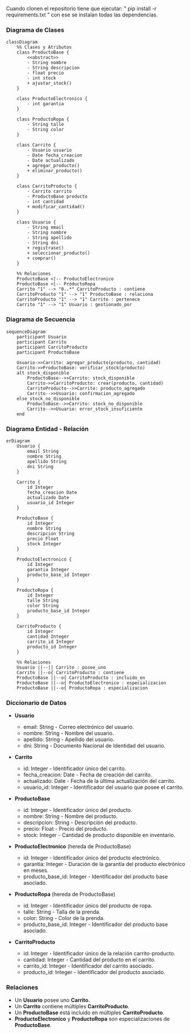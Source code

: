 Cuando clonen el repositorio tiene que ejecutar: " pip install -r requirements.txt " con ese se instalan todas las dependencias.

### Diagrama de Clases

```mermaid
classDiagram
    %% Clases y Atributos
    class ProductoBase {
        <<abstract>>
        - String nombre
        - String descripcion
        - float precio
        - int stock
        + ajustar_stock()
    }
    
    class ProductoElectronico {
        - int garantia
    }
    
    class ProductoRopa {
        - String talle
        - String color
    }

    class Carrito {
        - Usuario usuario
        - Date fecha_creacion
        - Date actualizado
        + agregar_producto()
        + eliminar_producto()
    }

    class CarritoProducto {
        - Carrito carrito
        - ProductoBase producto
        - int cantidad
        + modificar_cantidad()
    }

    class Usuario {
        - String email
        - String nombre
        - String apellido
        - String dni
        + registrase()
        + seleccionar_producto()
        + comprar()
    }

    %% Relaciones
    ProductoBase <|-- ProductoElectronico
    ProductoBase <|-- ProductoRopa
    Carrito "1" --> "0..*" CarritoProducto : contiene
    CarritoProducto "1" --> "1" ProductoBase : relaciona
    CarritoProducto "1" --> "1" Carrito : pertenece
    Carrito "1" --> "1" Usuario : gestionado_por

```

### Diagrama de Secuencia

```mermaid
sequenceDiagram
    participant Usuario
    participant Carrito
    participant CarritoProducto
    participant ProductoBase

    Usuario->>Carrito: agregar_producto(producto, cantidad)
    Carrito->>ProductoBase: verificar_stock(producto)
    alt stock_disponible
        ProductoBase-->>Carrito: stock_disponible
        Carrito->>CarritoProducto: crear(producto, cantidad)
        CarritoProducto-->>Carrito: producto_agregado
        Carrito-->>Usuario: confirmacion_agregado
    else stock_no_disponible
        ProductoBase-->>Carrito: stock_no_disponible
        Carrito-->>Usuario: error_stock_insuficiente
    end

```

### Diagrama Entidad - Relación


```mermaid
erDiagram
    Usuario {
        email String
        nombre String
        apellido String
        dni String
    }

    Carrito {
        id Integer
        fecha_creacion Date
        actualizado Date
        usuario_id Integer
    }

    ProductoBase {
        id Integer
        nombre String
        descripcion String
        precio Float
        stock Integer
    }

    ProductoElectronico {
        id Integer
        garantia Integer
        producto_base_id Integer
    }

    ProductoRopa {
        id Integer
        talle String
        color String
        producto_base_id Integer
    }

    CarritoProducto {
        id Integer
        cantidad Integer
        carrito_id Integer
        producto_id Integer
    }

    %% Relaciones
    Usuario ||--|| Carrito : posee_uno
    Carrito ||--o{ CarritoProducto : contiene
    ProductoBase ||--o{ CarritoProducto : incluido_en
    ProductoBase ||--o{ ProductoElectronico : especializacion
    ProductoBase ||--o{ ProductoRopa : especializacion

```

### Diccionario de Datos

- **Usuario**
  - email: String - Correo electrónico del usuario.
  - nombre: String - Nombre del usuario.
  - apellido: String - Apellido del usuario.
  - dni: String - Documento Nacional de Identidad del usuario.

- **Carrito**
  - id: Integer - Identificador único del carrito.
  - fecha_creacion: Date - Fecha de creación del carrito.
  - actualizado: Date - Fecha de la última actualización del carrito.
  - usuario_id: Integer - Identificador del usuario que posee el carrito.

- **ProductoBase**
  - id: Integer - Identificador único del producto.
  - nombre: String - Nombre del producto.
  - descripcion: String - Descripción del producto.
  - precio: Float - Precio del producto.
  - stock: Integer - Cantidad de producto disponible en inventario.

- **ProductoElectronico** (hereda de ProductoBase)
  - id: Integer - Identificador único del producto electrónico.
  - garantia: Integer - Duración de la garantía del producto electrónico en meses.
  - producto_base_id: Integer - Identificador del producto base asociado.

- **ProductoRopa** (hereda de ProductoBase)
  - id: Integer - Identificador único del producto de ropa.
  - talle: String - Talla de la prenda.
  - color: String - Color de la prenda.
  - producto_base_id: Integer - Identificador del producto base asociado.

- **CarritoProducto**
  - id: Integer - Identificador único de la relación carrito-producto.
  - cantidad: Integer - Cantidad del producto en el carrito.
  - carrito_id: Integer - Identificador del carrito asociado.
  - producto_id: Integer - Identificador del producto asociado.

### Relaciones

- Un **Usuario** posee uno **Carrito**.
- Un **Carrito** contiene múltiples **CarritoProducto**.
- Un **ProductoBase** está incluido en múltiples **CarritoProducto**.
- **ProductoElectronico** y **ProductoRopa** son especializaciones de **ProductoBase**.


